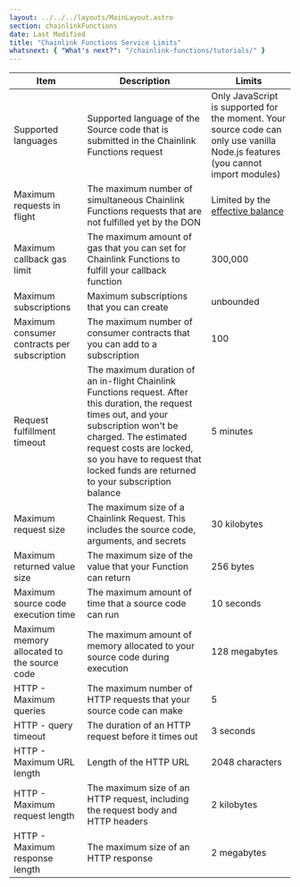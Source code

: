 ```yaml
---
layout: ../../../layouts/MainLayout.astro
section: chainlinkFunctions
date: Last Modified
title: "Chainlink Functions Service Limits"
whatsnext: { "What's next?": "/chainlink-functions/tutorials/" }
---
```


| Item                                        | Description                                                                                                                                                                                                                                                                      | Limits                                                                                                                          |
| ------------------------------------------- | -------------------------------------------------------------------------------------------------------------------------------------------------------------------------------------------------------------------------------------------------------------------------------- | ------------------------------------------------------------------------------------------------------------------------------- |
| Supported languages                         | Supported language of the Source code that is submitted in the Chainlink Functions request                                                                                                                                                                                       | Only JavaScript is supported for the moment. Your source code can only use vanilla Node.js features (you cannot import modules) |
| Maximum requests in flight                  | The maximum number of simultaneous Chainlink Functions requests that are not fulfilled yet by the DON                                                                                                                                                                            | Limited by the [effective balance](/chainlink-functions/resources/concepts#subscriptions)                                       |
| Maximum callback gas limit                  | The maximum amount of gas that you can set for Chainlink Functions to fulfill your callback function                                                                                                                                                                             | 300,000                                                                                                                         |
| Maximum subscriptions                       | Maximum subscriptions that you can create                                                                                                                                                                                                                                        | unbounded                                                                                                                       |
| Maximum consumer contracts per subscription | The maximum number of consumer contracts that you can add to a subscription                                                                                                                                                                                                      | 100                                                                                                                             |
| Request fulfillment timeout                 | The maximum duration of an in-flight Chainlink Functions request. After this duration, the request times out, and your subscription won't be charged. The estimated request costs are locked, so you have to request that locked funds are returned to your subscription balance | 5 minutes                                                                                                                       |
| Maximum request size                        | The maximum size of a Chainlink Request. This includes the source code, arguments, and secrets                                                                                                                                                                                   | 30 kilobytes                                                                                                                    |
| Maximum returned value size                 | The maximum size of the value that your Function can return                                                                                                                                                                                                                      | 256 bytes                                                                                                                       |
| Maximum source code execution time          | The maximum amount of time that a source code can run                                                                                                                                                                                                                            | 10 seconds                                                                                                                      |
| Maximum memory allocated to the source code | The maximum amount of memory allocated to your source code during execution                                                                                                                                                                                                      | 128 megabytes                                                                                                                   |
| HTTP - Maximum queries                      | The maximum number of HTTP requests that your source code can make                                                                                                                                                                                                               | 5                                                                                                                               |
| HTTP - query timeout                        | The duration of an HTTP request before it times out                                                                                                                                                                                                                              | 3 seconds                                                                                                                       |
| HTTP - Maximum URL length                   | Length of the HTTP URL                                                                                                                                                                                                                                                           | 2048 characters                                                                                                                 |
| HTTP - Maximum request length               | The maximum size of an HTTP request, including the request body and HTTP headers                                                                                                                                                                                                 | 2 kilobytes                                                                                                                     |
| HTTP - Maximum response length              | The maximum size of an HTTP response                                                                                                                                                                                                                                             | 2 megabytes                                                                                                                     |
